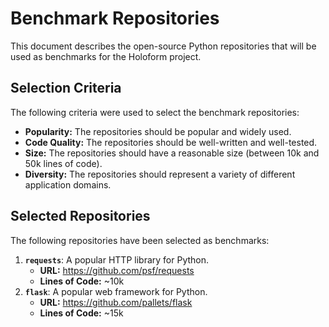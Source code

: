 # Benchmark Repositories

This document describes the open-source Python repositories that will be used as benchmarks for the Holoform project.

## Selection Criteria

The following criteria were used to select the benchmark repositories:

*   **Popularity:** The repositories should be popular and widely used.
*   **Code Quality:** The repositories should be well-written and well-tested.
*   **Size:** The repositories should have a reasonable size (between 10k and 50k lines of code).
*   **Diversity:** The repositories should represent a variety of different application domains.

## Selected Repositories

The following repositories have been selected as benchmarks:

1.  **`requests`**: A popular HTTP library for Python.
    *   **URL:** https://github.com/psf/requests
    *   **Lines of Code:** ~10k
2.  **`flask`**: A popular web framework for Python.
    *   **URL:** https://github.com/pallets/flask
    *   **Lines of Code:** ~15k
